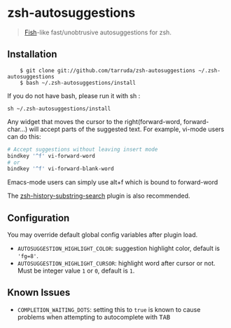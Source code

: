 # zsh-autosuggestions

> [Fish](http://fishshell.com/)-like fast/unobtrusive autosuggestions for zsh.

## Installation
```
    $ git clone git://github.com/tarruda/zsh-autosuggestions ~/.zsh-autosuggestions
    $ bash ~/.zsh-autosuggestions/install
```

If you do not have bash, please run it with sh :

`
sh ~/.zsh-autosuggestions/install
`

Any widget that moves the cursor to the right(forward-word, forward-char...)
will accept parts of the suggested text. For example, vi-mode users can do
this:

```sh
# Accept suggestions without leaving insert mode
bindkey '^f' vi-forward-word
# or
bindkey '^f' vi-forward-blank-word
```

Emacs-mode users can simply use alt+f which is bound to forward-word

The [zsh-history-substring-search](https://github.com/zsh-users/zsh-history-substring-search)
plugin is also recommended.

## Configuration

You may override default global config variables after plugin load.

- `AUTOSUGGESTION_HIGHLIGHT_COLOR`: suggestion highlight color, default is `'fg=8'`.
- `AUTOSUGGESTION_HIGHLIGHT_CURSOR`: highlight word after cursor or not. Must be integer value `1` or `0`, default is `1`.

## Known Issues

 - `COMPLETION_WAITING_DOTS`: setting this to `true` is known to cause problems when attempting to autocomplete with <kbd>TAB</kbd> 
